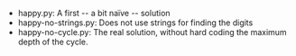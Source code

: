 - happy.py: A first -- a bit naïve -- solution
- happy-no-strings.py: Does not use strings for finding the digits
- happy-no-cycle.py: The real solution, without hard coding the maximum depth of the cycle.
